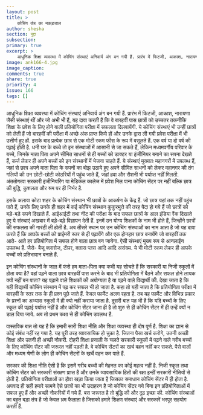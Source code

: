 ```yaml
---
layout: post
title: >
    कोचिंग तंत्र का मकड़जाल
author: shesha
section: मुद्दा
subsection:
primary: true
excerpt: >
    आधुनिक शिक्षा व्यवस्था में कोचिंग संस्थाएं अनिवार्य अंग बन गयी हैं. प्रारंभ में फिटजी, आकाश, नारायणा जैसी संस्थाएं थीं और जो अभी भी हैं, यह दावा करती हैं कि वे बारहवीं पास छात्रों को उच्चतर तकनीकि शिक्षा के प्रवेश के लिए होने वाली प्रतियोगिता परीक्षा में सफलता दिलवायेंगी.
image: ank166-4.jpg
image_caption: 
comments: true
share: true
priority: 4
issue: 166
tags: []
---
```


आधुनिक शिक्षा व्यवस्था में कोचिंग संस्थाएं अनिवार्य अंग बन गयी हैं. प्रारंभ में फिटजी, आकाश, नारायणा जैसी संस्थाएं थीं और जो अभी भी हैं, यह दावा करती हैं कि वे बारहवीं पास छात्रों को उच्चतर तकनीकि शिक्षा के प्रवेश के लिए होने वाली प्रतियोगिता परीक्षा में सफलता दिलवायेंगी. ये कोचिंग संस्थाएं भी उन्हीं छात्रों को लेती हैं जो बारहवीं की परीक्षा में अच्छे अंक प्राप्त किये हों और उनके द्वारा ली गयी प्रवेश परीक्षा में भी उत्तीर्ण हुए हों. इसके बाद प्रत्येक छात्र से एक मोटी रकम फीस के रूप में वसूलते हैं. एक वर्ष या दो वर्ष की पढ़ाई होती है. धनी घर के बच्चे तो इन संस्थाओं में आसानी से जा सकते हैं, लेकिन मध्यमवर्गीय परिवार के बच्चे, जिनके माता पिता अपने सीमित साधनों से ही बच्चों को डाक्टर या इंजीनियर बनाने का सपना देखते हैं, कर्ज लेकर ही अपने बच्चों को इन संस्थानों में भेजना चाहते हैं. ये संस्थाएं मुख्यतः महानगरों में उपलब्ध हैं, जहां से छात्र अपने माता पिता के सपनों का बोझ उठाये हुए अपने सीमित साधनों को लेकर महानगर की तंग गलियों की उन छोटी-छोटी कोठरियों में पहुंच जाते हैं, जहां हवा और रौशनी भी पर्याप्त नहीं मिलती. अंततोगत्वा सरकारी इंजीनियरिंग या मेडिकल कालेज में प्रवेश मिल पाना कोचिंग सेंटर पर नहीं बल्कि छात्र की बुद्धि, कुशलता और श्रम पर ही निर्भर है.

इसके अलावा कोटा शहर के कोचिंग संस्थान भी छात्रों के आकर्षण के केंद्र हैं. जो छात्र यहां तक नहीं पहुंच पाते हैं, उनके लिए उनके ही शहर में कई कोचिंग संस्थान कुकुरमुत्ते की तरह पैदा हो गये हैं जो छात्रों को बड़े-बड़े सपने दिखाते हैं. आईआईटी तथा नीट की परीक्षा के बाद सफल छात्रों के आल इंडिया रैंक दिखाते हुए ये संस्थाएं अखबार में बड़े-बड़े विज्ञापन देती हैं. इनमें उन योग्य शिक्षकों के नाम भी होते हैं, जिन्होंने छात्रों की सफलता की गारंटी ली होती है.
अब तीसरे स्थान पर उन कोचिंग संस्थाओं का नाम आता है जो यह दावा करते हैं कि आपके बच्चों को प्राईमरी स्तर से ही पढ़ायेंगे और एक होनहार छात्र बनायेंगे जो बारहवीं तक आते- आते हर प्रतियोगिता में सफल होने वाला छात्र बन जायेगा. ऐसी संस्थाएं मुख्य रूप से आनलाईन उपलब्ध हैं. जैसे- बैजू क्लासेज, टाॅपर, क्लास प्लस आदि आदि असंख्य. ये भी मोटी रकम लेकर ही आपके बच्चों को प्रतिभावान बनाते हैं.

इन कोचिंग संस्थानों के जाल में फंसे हम माता-पिता क्या कभी यह सोचते हैं कि सरकारी या निजी स्कूलों में होता क्या है? वहां पढ़ने वाला छात्र बारहवीं पास करने के बाद भी प्रतियोगिता में बैठने और सफल होने लायक क्यों नहीं बन पाता? यह पढ़ाने वाले शिक्षकों की अयोग्यता है या पढ़ने वाले विद्यार्थी की. देखा जाता है कि यही विद्यार्थी कोचिंग संस्थान में पढ़ कर सफल भी हो जाता है. कहा तो यही जाता है कि प्रतियोगिता परीक्षा में बारहवीं के स्तर तक के ही प्रश्न पूछे जाते हैं. केवल फार्मेट अलग रहता है. तब यह फार्मेट और विभिन्न प्रकार के प्रश्नों का अभ्यास स्कूलों में ही क्यो नहीं कराया जाता है. दूसरी बात यह भी है कि यदि बच्चों के लिए स्कूल की पढ़ाई पर्याप्त नहीं है और कोचिंग सेंटर जाना ही है तो शुरु से ही कोचिंग सेंटर में ही उन्हें क्यों न डाल दिया जाये. अब तो प्रथम कक्षा से ही कोचिंग उपलब्ध है.

वास्तविक बात तो यह है कि हमारी सारी शिक्षा नीति और शिक्षा व्यवस्था ही दोष पूर्ण है. शिक्षा का ज्ञान से कोई संबंध नहीं रह गया है. यह पूरी तरह व्यावसायिक हो चुका है. जितना पैसा खर्च करोगे, उतनी अच्छी शिक्षा और उतनी ही अच्छी नौकरी. दोहरी शिक्षा प्रणाली के चलते सरकारी स्कूलों में पढ़ने वाले गरीब बच्चों के लिए कोचिंग सेंटर की जरूरत नहीं पड़ती है. वे कोचिंग सेंटरों का खर्च वहन नहीं कर सकते. पैसे वालों और मध्यम श्रेणी के लोग ही कोचिंग सेंटरों के खर्चे वहन कर पाते हैं.

सरकार की शिक्षा नीति ऐसी है कि इसमें गरीब बच्चों की मेहनत का कोई महत्व नहीं है. निजी स्कूल तथा कोचिंग सेंटर को सरकारी संरक्षण प्राप्त है और उनके व्यावसायिक हितों की रक्षा इन्हीं सरकारी नीतियों से होती है. प्रतियोगिता परीक्षाओं का हौवा खड़ा किया जाता है जिसका समाधान कोचिंग सेंटर में ही होता है. अपवाद ही सही हमारे सामने ऐसे छात्रों का भी उदाहरण है जो कोचिंग सेंटर गये बिना इन प्रतियोगिताओं में सफल हुए हैं और अच्छी नौकरियों में गये हैं. बस जरूरत है तो बुद्धि की और दृढ़ इच्छा की. कोचिंग संस्थाओं का बहुत बड़ा तंत्र है जो केवल भ्रम फैलाता है जिसको हमारे शिक्षण संस्थाएं और सरकारें भरपूर सहयोग करती हैं. 

